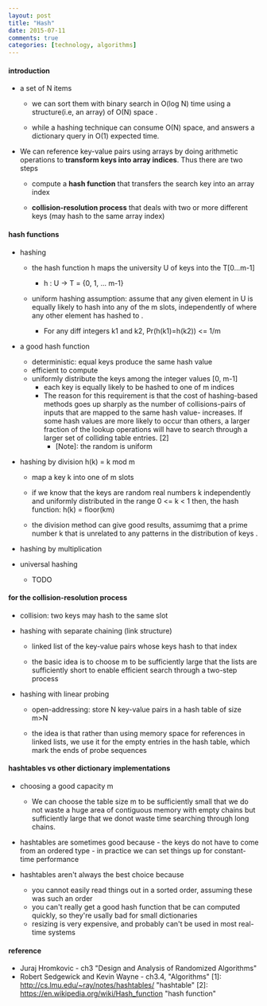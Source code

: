 ```yaml
---
layout: post
title: "Hash"
date: 2015-07-11
comments: true
categories: [technology, algorithms]
---
```

#### introduction
* a set of N items
    - we can sort them with binary search in O(log N) time using a structure(i.e, an array) of O(N) space .
   
    - while a hashing technique can consume O(N) space, and answers
    a dictionary query in O(1) expected time.
    
* We can reference key-value pairs using arrays by doing arithmetic operations to **transform keys into array
 indices**. Thus there are two steps
 
    - compute a **hash function** that transfers the search key into an array index
 
    - **collision-resolution process** that deals with two or more different keys (may hash to the same array index)

#### hash functions
  * hashing
    - the hash function h maps the university U of keys into the T[0...m-1]
       + h : U -> T = {0, 1, ... m-1}

    - uniform hashing assumption: assume that any given element in U is equally likely to hash into
      any of the m slots, independently of where any other element has hashed to .
       + For any diff integers k1 and k2, Pr(h(k1)=h(k2)) <= 1/m

  * a good hash function
    - deterministic: equal keys produce the same hash value
    - efficient to compute
    - uniformly distribute the keys among the integer values [0, m-1]
      + each key is equally likely to be hashed to one of m indices
      + The reason for this requirement is that the cost of hashing-based methods goes up sharply
      as the number of collisions-pairs of inputs that are mapped to the same hash value- increases.
      If some hash values are more likely to occur than others, a larger fraction of the lookup
      operations will have to search through a larger set of colliding table entries. [2]
         - [Note]: the random is uniform 
    
  * hashing by division h(k) = k mod m
    - map a key k into one of m slots
    
    - if we know that the keys are random real numbers k
        independently and uniformly distributed in the range 0 <= k < 1
        then, the hash function: h(k) = floor(km)

    - the division method can give good results, assumimg that a prime
      number k that is unrelated to any patterns in the distribution of keys .
      
  * hashing by multiplication
      
  * universal hashing
    - TODO
  
#### for the collision-resolution process
  * collision: two keys may hash to the same slot
    
  * hashing with separate chaining (link structure)
    - linked list of the key-value pairs whose keys hash to that index
  
    - the basic idea is to choose m to be sufficiently large that the lists are sufficiently short to enable
    efficient search through a two-step process
    
  * hashing with linear probing
    - open-addressing: store N key-value pairs in a hash table of size m>N
  
    - the idea is that rather than using memory space for references in linked lists, we use it for
    the empty entries in the hash table, which mark the ends of probe sequences
    
#### hashtables vs other dictionary implementations
  * choosing a good capacity m
    - We can choose the table size m to be sufficiently small that we do not waste a huge area of
  contiguous memory with empty chains but sufficiently large that we donot waste time searching through
  long chains.

  *  hashtables are sometimes good because
    - the keys do not have to come from an ordered type
    - in practice we can set things up for constant-time performance

  * hashtables aren't always the best choice because
    - you cannot easily read things out in a sorted order, assuming these was such an order
    - you can't really get a good hash function that be can computed quickly, so they're usally
  bad for small dictionaries
    - resizing is very expensive, and probably can't be used in most real-time systems
  
#### reference
  * Juraj Hromkovic - ch3 "Design and Analysis of Randomized Algorithms"
  * Robert Sedgewick and Kevin Wayne - ch3.4, "Algorithms"
[1]: http://cs.lmu.edu/~ray/notes/hashtables/ "hashtable"
[2]: https://en.wikipedia.org/wiki/Hash_function "hash function"

